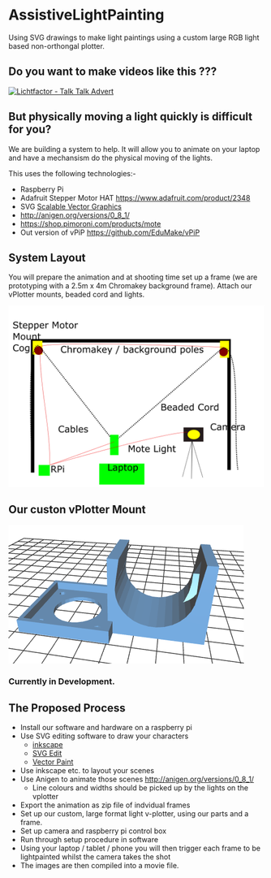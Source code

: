# AssistiveLightPainting

Using SVG drawings to make light paintings using a custom large RGB light based non-orthongal plotter.

## Do you want to make videos like this ???

[![Lichtfactor - Talk Talk Advert](https://img.youtube.com/vi/QoT53RirX0Y/0.jpg)](https://www.youtube.com/watch?v=QoT53RirX0Y)

## But physically moving a light quickly is difficult for you?

We are building a system to help. It will allow you to animate on your laptop and have a mechansism do the physical moving of the lights.

This uses the following technologies:-
 - Raspberry Pi
 - Adafruit Stepper Motor HAT https://www.adafruit.com/product/2348
 - SVG [Scalable Vector Graphics](https://en.wikipedia.org/wiki/Scalable_Vector_Graphics)
 - http://anigen.org/versions/0_8_1/
 - https://shop.pimoroni.com/products/mote
 - Out version of vPiP   https://github.com/EduMake/vPiP

## System Layout

You will prepare the animation and at shooting time set up a frame (we are prototyping with a 2.5m x 4m Chromakey background frame). Attach our vPlotter mounts, beaded cord and lights. 

![layout.png](layout.png)

## Our custon vPlotter Mount

![nema14_based_vplotter_mount.png](nema14_based_vplotter_mount.png)


### Currently in Development.

## The Proposed Process

- Install our software and hardware on a raspberry pi
- Use SVG editing software to draw your characters 
  - [inkscape](https://inkscape.org/en/) 
  - [SVG Edit](https://svg-edit.github.io/svgedit/releases/svg-edit-2.8.1/svg-editor.html)
  - [Vector Paint](http://vectorpaint.yaks.co.nz/)
- Use inkscape etc. to layout your scenes 
- Use Anigen to animate those scenes http://anigen.org/versions/0_8_1/
  - Line colours and widths should be picked up by the lights on the vplotter
- Export the animation as zip file of indvidual frames
- Set up our custom, large format light v-plotter, using our parts and a frame.
- Set up camera and raspberry pi control box
- Run through setup procedure in software
- Using your laptop / tablet / phone you will then trigger each frame to be lightpainted whilst the camera takes the shot
- The images are then compiled into a movie file.
